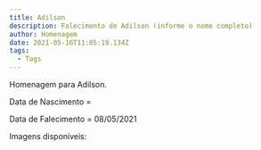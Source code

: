 ```yaml
---
title: Adilson
description: Falecimento de Adilson (informe o nome completo)
author: Homenagem
date: 2021-05-16T11:05:19.134Z
tags:
  - Tags
---
```

Homenagem para Adilson.

Data de Nascimento =

Data de Falecimento = 08/05/2021

Imagens disponíveis:
